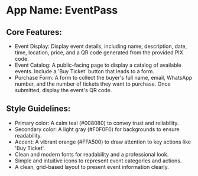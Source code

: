 # **App Name**: EventPass

## Core Features:

- Event Display: Display event details, including name, description, date, time, location, price, and a QR code generated from the provided PIX code.
- Event Catalog: A public-facing page to display a catalog of available events.  Include a 'Buy Ticket' button that leads to a form.
- Purchase Form: A form to collect the buyer's full name, email, WhatsApp number, and the number of tickets they want to purchase. Once submitted, display the event's QR code.

## Style Guidelines:

- Primary color: A calm teal (#008080) to convey trust and reliability.
- Secondary color: A light gray (#F0F0F0) for backgrounds to ensure readability.
- Accent: A vibrant orange (#FFA500) to draw attention to key actions like 'Buy Ticket'.
- Clean and modern fonts for readability and a professional look.
- Simple and intuitive icons to represent event categories and actions.
- A clean, grid-based layout to present event information clearly.